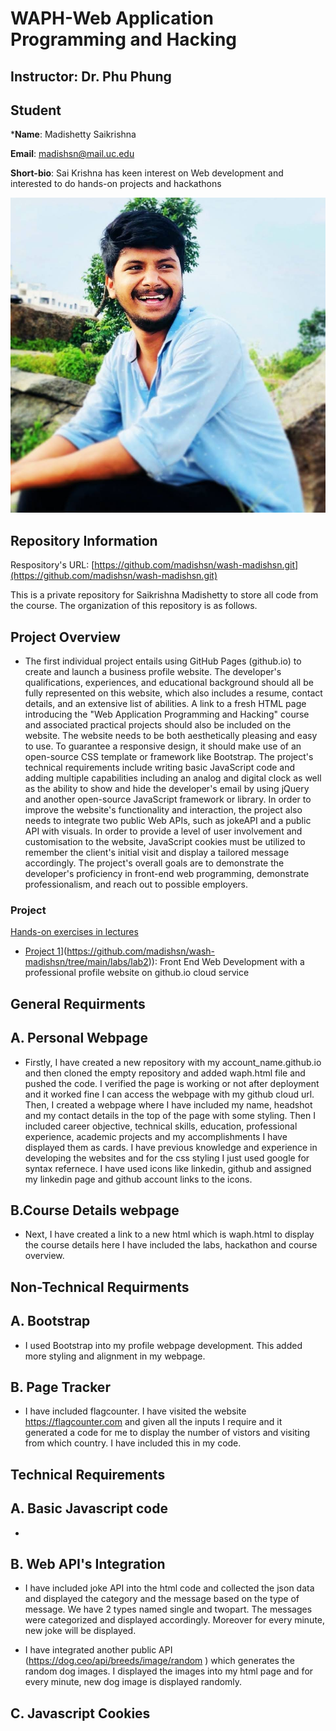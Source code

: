 # WAPH-Web Application Programming and Hacking

## Instructor: Dr. Phu Phung

## Student

***Name**: Madishetty Saikrishna

**Email**: madishsn@mail.uc.edu

**Short-bio**: Sai Krishna has keen interest on Web development and interested to do hands-on projects and hackathons                

                                                                                                           
![krishna's headshot](images/Krishna.jpg)

## Repository Information

Respository's URL: [https://github.com/madishsn/wash-madishsn.git](https://github.com/madishsn/wash-madishsn.git)

This is a private repository for Saikrishna Madishetty to store all code from the course. The organization of this repository is as follows.



## Project Overview
- The first individual project entails using GitHub Pages (github.io) to create and launch a business profile website. The developer's qualifications, experiences, and educational background should all be fully represented on this website, which also includes a resume, contact details, and an extensive list of abilities. A link to a fresh HTML page introducing the "Web Application Programming and Hacking" course and associated practical projects should also be included on the website. The website needs to be both aesthetically pleasing and easy to use. To guarantee a responsive design, it should make use of an open-source CSS template or framework like Bootstrap. The project's technical requirements include writing basic JavaScript code and adding multiple capabilities including an analog and digital clock as well as the ability to show and hide the developer's email by using jQuery and another open-source JavaScript framework or library. In order to improve the website's functionality and interaction, the project also needs to integrate two public Web APIs, such as jokeAPI and a public API with visuals. In order to provide a level of user involvement and customisation to the website, JavaScript cookies must be utilized to remember the client's initial visit and display a tailored message accordingly. The project's overall goals are to demonstrate the developer's proficiency in front-end web programming, demonstrate professionalism, and reach out to possible employers.




### Project 

[Hands-on exercises in lectures](Project) 

  - [Project 1]([https://github.com/madishsn/wash-madishsn/tree/main/labs/lab2)](https://github.com/madishsn/wash-madishsn/tree/main/labs/lab2)): Front End Web Development with a professional profile website on github.io cloud service

## General Requirments
## A. Personal Webpage

- Firstly, I have created a new repository with my account_name.github.io and then cloned the empty repository and added waph.html file and pushed the code. I verified the page is working or not after deployment and it worked fine I can access the webpage with my github cloud url. Then, I created a webpage where I have included my name, headshot and my contact details in the top of the page with some styling. Then I included career objective, technical skills, education, professional experience, academic projects and my accomplishments I have displayed them as cards. I have previous knowledge and experience in developing the websites and for the css styling I just used google for syntax refernece. I have used icons like linkedin, github and assigned my linkedin page and github account links to the icons. 

## B.Course Details webpage
- Next, I have created a link to a new html which is waph.html to display the course details here I have included the labs, hackathon and course overview.

## Non-Technical Requirments

## A. Bootstrap 

- I used Bootstrap into my profile webpage development. This added more styling and alignment in my webpage.

## B. Page Tracker

- I have included flagcounter. I have visited the website https://flagcounter.com and given all the inputs I require and it generated a code for me to display the number of vistors and visiting from which country. I have included this in my code.

## Technical Requirements


## A. Basic Javascript code

- 


## B. Web API's Integration

- I have included joke API into the html code and collected the json data and displayed the category and the message based on the type of message. We have 2 types named single and twopart. The messages were categorized and displayed accordingly. Moreover for every minute, new joke will be displayed.

- I have integrated another public API (https://dog.ceo/api/breeds/image/random ) which generates the random dog images. I displayed the images into my html page and for every minute, new dog image is displayed randomly.

## C. Javascript Cookies





 



